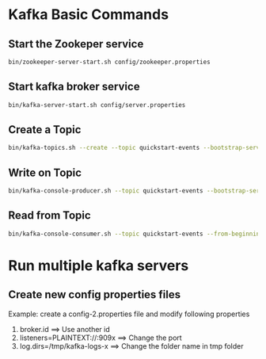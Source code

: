 # Kafka Basic Commands

## Start the Zookeper service
```bash
bin/zookeeper-server-start.sh config/zookeeper.properties
```

## Start kafka broker service
```bash
bin/kafka-server-start.sh config/server.properties
```

## Create a Topic
```bash
bin/kafka-topics.sh --create --topic quickstart-events --bootstrap-server localhost:9092 --replication-factor 1 --partitions 1
```

## Write on Topic
```bash
bin/kafka-console-producer.sh --topic quickstart-events --bootstrap-server localhost:9092
```

## Read from Topic
```bash
bin/kafka-console-consumer.sh --topic quickstart-events --from-beginning --bootstrap-server localhost:9092
```

# Run multiple kafka servers

## Create new config properties files
Example: create a config-2.properties file and modify following properties
1. broker.id ==> Use another id
2. listeners=PLAINTEXT://:909x ==> Change the port
3. log.dirs=/tmp/kafka-logs-x ==> Change the folder name in tmp folder